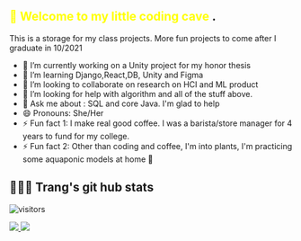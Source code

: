 <span style="color:yellow">👋 Welcome to my little coding cave </span>.
--------------------------------------------------- 
  This is a storage for my class projects. More fun projects to come after I graduate in 10/2021
  - 🔭 I’m currently working on a Unity project for my honor thesis
  - 💬 I’m learning Django,React,DB, Unity and Figma
  - 👯 I’m looking to collaborate on research on HCI and ML product
  - 🤔 I’m looking for help with algorithm and all of the stuff above. 
  - 🌱 Ask me about : SQL and core Java. I'm glad to help
  - 😄 Pronouns: She/Her
  - ⚡ Fun fact 1: I make real good coffee. I was a barista/store manager for 4 years to fund for my college.
  - ⚡ Fun fact 2: Other than coding and coffee, I'm into plants, I'm practicing some aquaponic models at home 🌱 


  👩🏻‍💻 Trang's git hub stats
  ---------------------------------------------------

![visitors](https://visitor-badge.glitch.me/badge?page_id=${vuthuytrang93}.${your.repo.id})

<a href="https://github.com/vuthuytrang93/github-readme-stats">
  <img align="center-left" src="https://github-readme-stats.vercel.app/api?username=vuthuytrang93&show_icons=true&theme=dark&hide_border=true&&count_private=true&include_all_commits=true" />
</a>
<a href="https://github.com/vuthuytrang93/convoychat">
  <img align="center-right" src="https://github-readme-stats.vercel.app/api/top-langs/?username=vuthuytrang93&theme=dark&hide_border=true)](https://github.com/vuthuytrang93/github-readme-stats" />
</a>
